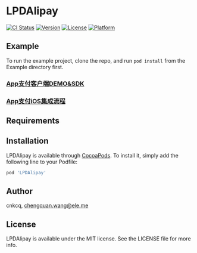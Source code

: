 # LPDAlipay

[![CI Status](https://img.shields.io/travis/cnkcq/LPDAlipay.svg?style=flat)](https://travis-ci.org/cnkcq/LPDAlipay)
[![Version](https://img.shields.io/cocoapods/v/LPDAlipay.svg?style=flat)](https://cocoapods.org/pods/LPDAlipay)
[![License](https://img.shields.io/cocoapods/l/LPDAlipay.svg?style=flat)](https://cocoapods.org/pods/LPDAlipay)
[![Platform](https://img.shields.io/cocoapods/p/LPDAlipay.svg?style=flat)](https://cocoapods.org/pods/LPDAlipay)

## Example

To run the example project, clone the repo, and run `pod install` from the Example directory first.

### [App支付客户端DEMO&SDK](https://docs.open.alipay.com/54/104509)

### [App支付iOS集成流程](https://docs.open.alipay.com/204/105295/)

## Requirements

## Installation

LPDAlipay is available through [CocoaPods](https://cocoapods.org). To install
it, simply add the following line to your Podfile:

```ruby
pod 'LPDAlipay'
```

## Author

cnkcq, chengquan.wang@ele.me

## License

LPDAlipay is available under the MIT license. See the LICENSE file for more info.
